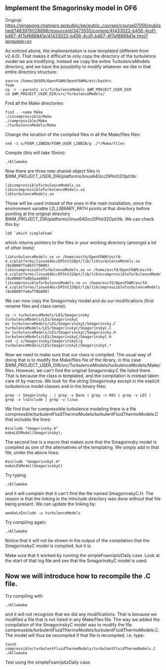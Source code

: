 ## Implement the Smagorinsky model in OF6
Original: https://pingpong.chalmers.se/public/pp/public_courses/course07056/published/1483976028698/resourceId/3473555/content/41433022-b456-4cd1-b467-4f7ef688841e/41433022-b456-4cd1-b467-4f7ef688841e.html?language=sv

As noticed above, the implementation is now templated (different from v2.4.0). That makes it difficult to only copy the directory of the turbulence model we are modifying. Instead we copy the entire TurbulenceModels directory, and we have the possibility to modify whatever we like in that entire directory structure:

	source /home/$USER/OpenFOAM/OpenFOAM6/etc/bashrc 
	foam
	cp -r --parents src/TurbulenceModels $WM_PROJECT_USER_DIR
	cd $WM_PROJECT_USER_DIR/src/TurbulenceModels/
	
Find all the Make directories:

	find . -name Make
	./incompressible/Make
	./compressible/Make
	./turbulenceModels/Make
	
Change the location of the compiled files in all the Make/files files:

	sed -i s/FOAM_LIBBIN/FOAM_USER_LIBBIN/g ./*/Make/files

Compile (this will take 10min):

	./Allwmake
	
Now there are three new shared-object files in $WM_PROJECT_USER_DIR/platforms/linux64GccDPInt32Opt/lib:

	libcompressibleTurbulenceModels.so
	libincompressibleTurbulenceModels.so
	libturbulenceModels.so

Those will be used instead of the ones in the main installation, since the environment variable LD_LIBRARY_PATH points at that directory before pointing at the original directory $WM_PROJECT_DIR/platforms/linux64GccDPInt32Opt/lib. We can check this by:

	ldd `which simpleFoam`
	
which returns pointers to the files in your working directory (amongst a lot of other lines):

	libturbulenceModels.so => /home/oscfd/OpenFOAM/oscfd-4.x/platforms/linux64GccDPInt32Opt/lib/libturbulenceModels.so (0x00007fe8b5f79000)
	libincompressibleTurbulenceModels.so => /home/oscfd/OpenFOAM/oscfd-4.x/platforms/linux64GccDPInt32Opt/lib/libincompressibleTurbulenceModels.so (0x00007fe8b5aae000)
	libcompressibleTurbulenceModels.so => /home/oscfd/OpenFOAM/oscfd-4.x/platforms/linux64GccDPInt32Opt/lib/libcompressibleTurbulenceModels.so (0x00007fe8aff8b000)

We can now copy the Smagorinsky model and do our modifications (first rename files and class name):

	cp -r turbulenceModels/LES/Smagorinsky turbulenceModels/LES/SmagorinskyC
	mv turbulenceModels/LES/SmagorinskyC/Smagorinsky.C turbulenceModels/LES/SmagorinskyC/SmagorinskyC.C
	mv turbulenceModels/LES/SmagorinskyC/Smagorinsky.H turbulenceModels/LES/SmagorinskyC/SmagorinskyC.H
	sed -i s/Smagorinsky/SmagorinskyC/g turbulenceModels/LES/SmagorinskyC/SmagorinskyC.*

Now we need to make sure that our class is compiled. The usual way of doing that is to modify the Make/files file of the library, in this case $WM_PROJECT_USER_DIR/src/TurbulenceModels/turbulenceModels/Make/files. However, we can't find the original Smagorinsky.C file listed there. That is because the class is templated, and the compilation is instead taken care of by macros. We look for the string Smagorinsky except in the explicit turbulencce model classes and in the binary files:
	
	grep -r Smagorinsky . | grep -v Base | grep -v RAS | grep -v LES | grep -v lnInclude | grep -v linux
	
We find that for compressible turbulence modeling there is a file compressible/turbulentFluidThermoModels/turbulentFluidThermoModels.C that includes the lines:

	#include "Smagorinsky.H"
	makeLESModel(Smagorinsky);

The second line is a macro that makes sure that the Smagorinsky model is compiled as one of the alternatives of the templating. We simply add in that file, under the above lines:

	#include "SmagorinskyC.H"
	makeLESModel(SmagorinskyC)
	
Try typing 

	./Allwmake 

and it will complain that it can't find the file named SmagorinskyC.H. The reason is that the linking in the lnInclude directory was done without that file being present. We can update the linking by:

	wmakeLnInclude -u turbulenceModels
	
Try compiling again:

	./Allwmake
	
Notice that it will not be shown in the output of the compilation that the SmagorinskyC model is compiled, but it is.

Make sure that it worked by running the simpleFoam/pitzDaily case.
Look at the start of that log file and see that the SmagorinskyC model is used.	

## Now we will introduce how to recompile the .C file. 

Try compiling with 

	./Allwmake

and it will not recognize that we did any modifications. That is because we modified a file that is not listed in any Make/files file. The way we added the compilation of the SmagorinskyC model was to modify the file compressible/turbulentFluidThermoModels/turbulentFluidThermoModels.C. The model will thus be recompiled if that file is recompiled, i.e. type:

	touch compressible/turbulentFluidThermoModels/turbulentFluidThermoModels.C
	./Allwmake

Test using the simpleFoam/pitzDaily case.
